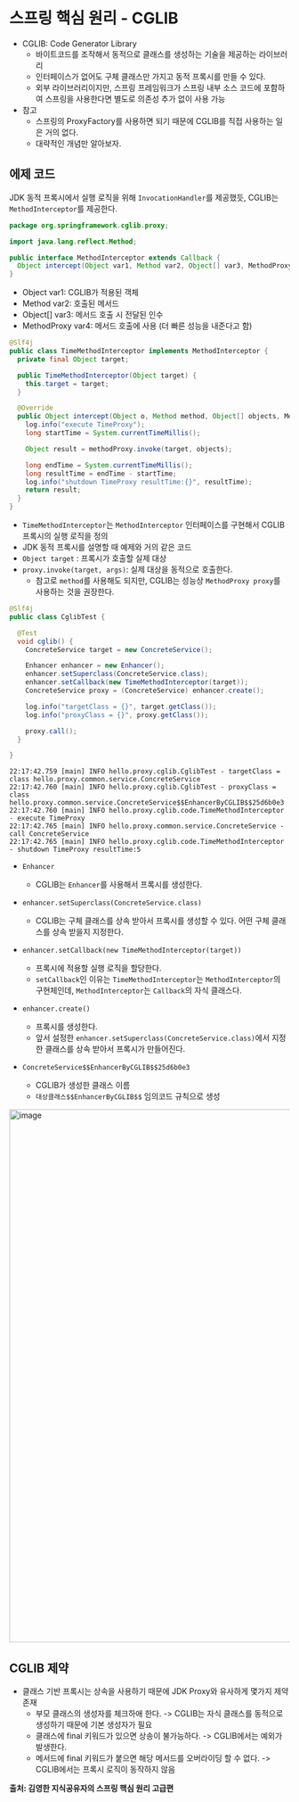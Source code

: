 # 스프링 핵심 원리 - CGLIB
- CGLIB: Code Generator Library
  - 바이트코드를 조작해서 동적으로 클래스를 생성하는 기술을 제공하는 라이브러리
  - 인터페이스가 없어도 구체 클래스만 가지고 동적 프록시를 만들 수 있다.
  - 외부 라이브러리이지만, 스프링 프레임워크가 스프링 내부 소스 코드에 포함하여 스프링을 사용한다면 별도로 의존성 추가 없이 사용 가능
- 참고
  - 스프링의 ProxyFactory를 사용하면 되기 때문에 CGLIB를 직접 사용하는 일은 거의 없다.
  - 대략적인 개념만 알아보자.

## 에제 코드
JDK 동적 프록시에서 실행 로직을 위해 `InvocationHandler`를 제공했듯, CGLIB는 `MethodInterceptor`를 제공한다.
~~~java
package org.springframework.cglib.proxy;

import java.lang.reflect.Method;

public interface MethodInterceptor extends Callback {
  Object intercept(Object var1, Method var2, Object[] var3, MethodProxy var4) throws Throwable;
}
~~~
- Object var1: CGLIB가 적용된 객체
- Method var2: 호출된 메서드
- Object[] var3: 메서드 호출 시 전달된 인수
- MethodProxy var4: 메서드 호출에 사용 (더 빠른 성능을 내준다고 함)

~~~java
@Slf4j
public class TimeMethodInterceptor implements MethodInterceptor {
  private final Object target;

  public TimeMethodInterceptor(Object target) {
    this.target = target;
  }

  @Override
  public Object intercept(Object o, Method method, Object[] objects, MethodProxy methodProxy) throws Throwable {
    log.info("execute TimeProxy");
    long startTime = System.currentTimeMillis();

    Object result = methodProxy.invoke(target, objects);

    long endTime = System.currentTimeMillis();
    long resultTime = endTime - startTime;
    log.info("shutdown TimeProxy resultTime:{}", resultTime);
    return result;
  }
}
~~~
- `TimeMethodInterceptor`는 `MethodInterceptor` 인터페이스를 구현해서 CGLIB 프록시의 실행 로직을 정의
- JDK 동적 프록시를 설명할 때 예제와 거의 같은 코드
- `Object target` : 프록시가 호출할 실제 대상
- `proxy.invoke(target, args)`: 실제 대상을 동적으로 호출한다.
  - 참고로 `method`를 사용해도 되지만, CGLIB는 성능상 `MethodProxy proxy`를 사용하는 것을 권장한다.

~~~java
@Slf4j
public class CglibTest {

  @Test
  void cglib() {
    ConcreteService target = new ConcreteService();

    Enhancer enhancer = new Enhancer();
    enhancer.setSuperclass(ConcreteService.class);
    enhancer.setCallback(new TimeMethodInterceptor(target));
    ConcreteService proxy = (ConcreteService) enhancer.create();

    log.info("targetClass = {}", target.getClass());
    log.info("proxyClass = {}", proxy.getClass());

    proxy.call();
  }

}
~~~

~~~
22:17:42.759 [main] INFO hello.proxy.cglib.CglibTest - targetClass = class hello.proxy.common.service.ConcreteService
22:17:42.760 [main] INFO hello.proxy.cglib.CglibTest - proxyClass = class hello.proxy.common.service.ConcreteService$$EnhancerByCGLIB$$25d6b0e3
22:17:42.760 [main] INFO hello.proxy.cglib.code.TimeMethodInterceptor - execute TimeProxy
22:17:42.765 [main] INFO hello.proxy.common.service.ConcreteService - call ConcreteService
22:17:42.765 [main] INFO hello.proxy.cglib.code.TimeMethodInterceptor - shutdown TimeProxy resultTime:5
~~~

- `Enhancer`
  - CGLIB는 `Enhancer`를 사용해서 프록시를 생성한다.
- `enhancer.setSuperclass(ConcreteService.class)`
  - CGLIB는 구체 클래스를 상속 받아서 프록시를 생성할 수 있다. 어떤 구체 클래스를 상속 받을지 지정한다.
- `enhancer.setCallback(new TimeMethodInterceptor(target))`
  - 프록시에 적용할 실행 로직을 할당한다.
  - `setCallback`인 이유는 `TimeMethodInterceptor`는 `MethodInterceptor`의 구현체인데, `MethodInterceptor`는 `Callback`의 자식 클래스다.
- `enhancer.create()`
  - 프록시를 생성한다. 
  - 앞서 설정한 `enhancer.setSuperclass(ConcreteService.class)`에서 지정한 클래스를 상속 받아서 프록시가 만들어진다.

- `ConcreteService$$EnhancerByCGLIB$$25d6b0e3`
  - CGLIB가 생성한 클래스 이름
  - `대상클래스$$EnhancerByCGLIB$$`
임의코드 규칙으로 생성

<img width="956" alt="image" src="https://github.com/user-attachments/assets/3a15d766-a743-419a-ac00-eb875fd35868">

## CGLIB 제약
- 클래스 기반 프록시는 상속을 사용하기 때문에 JDK Proxy와 유사하게 몇가지 제약 존재
  - 부모 클래스의 생성자를 체크하애 한다. -> CGLIB는 자식 클래스를 동적으로 생성하기 때문에 기본 생성자가 필요
  - 클래스에 final 키워드가 있으면 상송이 불가능하다. -> CGLIB에서는 예외가 발생한다.
  - 메서드에 final 키워드가 붙으면 해당 메서드를 오버라이딩 할 수 없다. -> CGLIB에서는 프록시 로직이 동작하지 않음


__출처: 김영한 지식공유자의 스프링 핵심 원리 고급편__